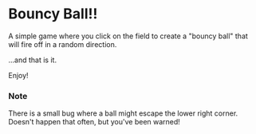 # Bouncy Ball!!

A simple game where you click on the field to create a "bouncy ball" that will fire off in a random direction.

...and that is it.

Enjoy!

### Note
There is a small bug where a ball might escape the lower right corner.  Doesn't happen that often, but you've been warned!
